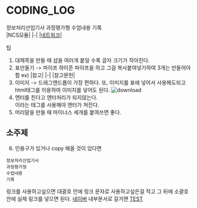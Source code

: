 # CODING_LOG
정보처리산업기사 과정평가형 수업내용 기록 <br>
|NCS모듈|
|-|
|[네트워크](./네트워크)|






팁
1. 대제목을 만들 때 샵을 여러개 붙일 수록 글자 크기가 작아진다.
2. 표만들기 -> 파이프 하이픈 파이프을 하고 그걸 복사붙여넣기하여 3개는 만들어야함
ex)
|참고|
|-|
|참고문헌|
3. 이미지 -> 드래그앤드롭이 가장 편하다. 또, 이미지를 표에 넣어서 사용해도되고 html태그를 이용하여 이미지를 넣어도 된다.
![download](https://github.com/user-attachments/assets/3c264506-982d-4489-8c0e-e5babbaf73b8)
4. 엔터를 친다고 엔터처리가 되지않는다. <br> 이라는 태그를 사용해야 엔터가 쳐진다.
5. 머리말을 만들 때 마이너스 세개를 붙여쓰면 좋다.

소주제
---
6. 인용구가 있거나 copy 해올 것이 있다면
```
정보처리산업기사
과정평가형
수업내용
기록
```
링크를 사용하고싶으면 대괄호 안에 링크 문자로 사용하고싶은걸 적고 그 뒤에 소괄호 안에 실제 링크를 넣으면 된다.
[네이버](https://naver.com)
내부문서로 갈거면 [TEST](./TEST)
